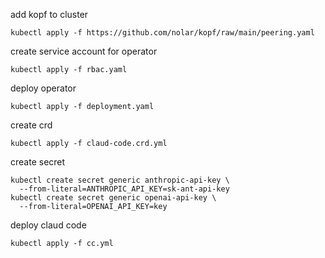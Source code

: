 add kopf to cluster 
```
kubectl apply -f https://github.com/nolar/kopf/raw/main/peering.yaml
```

create service account for operator
```
kubectl apply -f rbac.yaml
```

deploy operator
```
kubectl apply -f deployment.yaml
```

create crd

```
kubectl apply -f claud-code.crd.yml                  
```

create secret 

```
kubectl create secret generic anthropic-api-key \ 
  --from-literal=ANTHROPIC_API_KEY=sk-ant-api-key
kubectl create secret generic openai-api-key \
  --from-literal=OPENAI_API_KEY=key

```

deploy claud code
```
kubectl apply -f cc.yml
```









